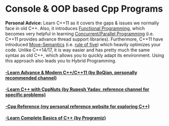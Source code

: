 # Console & OOP based Cpp Programs

**Personal Advice:** Learn C++11 as it covers the gaps & issues we normally face in old C++. Also, it introduces [Functional Programming](https://medium.com/@shaistha24/functional-programming-vs-object-oriented-programming-oop-which-is-better-82172e53a526), which becomes very helpful in learning [Concurrent/Parallel Programming](https://www.youtube.com/playlist?list=PL5jc9xFGsL8E12so1wlMS0r0hTQoJL74M) (i.e. C++11 provides advance thread support libraries). Furthermore, C++11 have introduced [Move-Semantics](https://www.internalpointers.com/post/c-rvalue-references-and-move-semantics-beginners) (i.e. [rule of five](https://en.cppreference.com/w/cpp/language/rule_of_three)) which heavily optimizes your code. Unlike C++14/17, it is way easier and has pretty much the same syntax as old C++, which allows you to quickly adapt its environment. Using this approach also leads you to Hybrid Programming.

#### [-Learn Advance & Modern C++/C++11 (by BoQian, personally recommended channel)](https://www.youtube.com/user/BoQianTheProgrammer/playlists)
#### [-Learn C++ with CppNuts (by Rupesh Yadav, reference channel for specific problems)](https://www.youtube.com/c/CppNuts/playlists)
#### [-Cpp Reference (my personal reference website for exploring C++)](https://en.cppreference.com/w/)
#### [-Learn Complete Basics of C++ (by Programiz)](https://www.programiz.com/cpp-programming)
